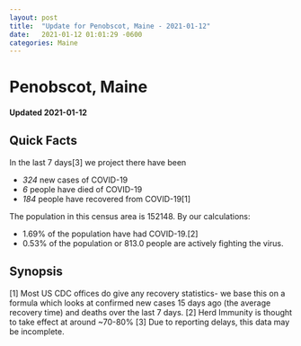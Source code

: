 ```yaml
---
layout: post
title:  "Update for Penobscot, Maine - 2021-01-12"
date:   2021-01-12 01:01:29 -0600
categories: Maine
---
```


# Penobscot, Maine
#### Updated 2021-01-12

## Quick Facts

In the last 7 days[3] we project there have been
- *324* new cases of COVID-19
- *6* people have died of COVID-19
- *184* people have recovered from COVID-19[1]

The population in this census area is 152148. By our calculations:
- 1.69% of the population have had COVID-19.[2]
- 0.53% of the population or 813.0 people are actively fighting the virus.

## Synopsis




[1] Most US CDC offices do give any recovery statistics- we base this on a formula which looks at confirmed new cases
15 days ago (the average recovery time) and deaths over the last 7 days.
[2] Herd Immunity is thought to take effect at around ~70-80%
[3] Due to reporting delays, this data may be incomplete. 
    
